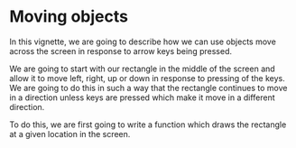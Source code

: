# Moving objects

In this vignette, we are going to describe how we can use objects move across the screen in response to arrow keys being pressed.

We are going to start with our rectangle in the middle of the screen and allow it to move left, right, up or down in response to pressing of the keys. We are going to do this in such a way that the rectangle continues to move in a direction unless keys are pressed which make it move in a different direction.

To do this, we are first going to write a function which draws the rectangle at a given location in the screen.